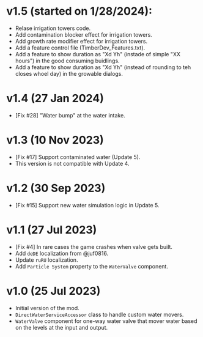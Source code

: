 # v1.5 (started on 1/28/2024):
* Relase irrigation towers code.
* Add contamination blocker effect for irrigation towers.
* Add growth rate modifier effect for irrigation towers.
* Add a feature control file (TimberDev_Features.txt).
* Add a feature to show duration as "Xd Yh" (instade of simple "XX hours") in the good consuming buidlings.
* Add a feature to show duration as "Xd Yh" (instead of rounding to teh closes whoel day) in the growable dialogs.

# v1.4 (27 Jan 2024)
* [Fix #28] "Water bump" at the water intake.

# v1.3 (10 Nov 2023)
* [Fix #17] Support contaminated water (Update 5).
* This version is not compatible with Update 4.

# v1.2 (30 Sep 2023)
* [Fix #15] Support new water simulation logic in Update 5.

# v1.1 (27 Jul 2023)
* [Fix #4] In rare cases the game crashes when valve gets built.
* Add `deDE` localization from @juf0816.
* Update `ruRU` localization.
* Add `Particle System` property to the `WaterValve` component.

# v1.0 (25 Jul 2023)
* Initial version of the mod.
* `DirectWaterServiceAccessor` class to handle custom water movers.
* `WaterValve` component for one-way water valve that mover water based on the levels at the input and
  output.
